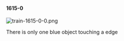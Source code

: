 #### 1615-0
![train-1615-0-0.png](https://github.com/lil-lab/nlvr/raw/master/nlvr/train/images/18/train-1615-0-0.png "train-1615-0-0.png")

There is only one blue object touching a edge